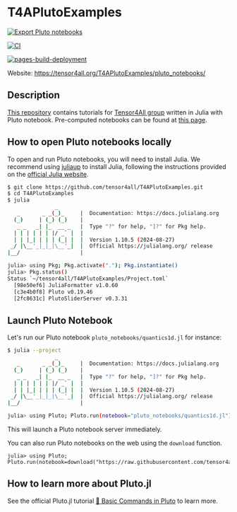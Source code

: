 # T4APlutoExamples

[![Export Pluto notebooks](https://github.com/tensor4all/T4APlutoExamples/actions/workflows/ExportPluto.yaml/badge.svg)](https://github.com/tensor4all/T4APlutoExamples/actions/workflows/ExportPluto.yaml)

[![CI](https://github.com/tensor4all/T4APlutoExamples/actions/workflows/CI.yaml/badge.svg)](https://github.com/tensor4all/T4APlutoExamples/actions/workflows/CI.yaml)

[![pages-build-deployment](https://github.com/tensor4all/T4APlutoExamples/actions/workflows/pages/pages-build-deployment/badge.svg)](https://github.com/tensor4all/T4APlutoExamples/actions/workflows/pages/pages-build-deployment)

Website: https://tensor4all.org/T4APlutoExamples/pluto_notebooks/


## Description

[This repository](https://github.com/Tensor4All/T4APlutoExamples) contains tutorials for [Tensor4All group](https://tensor4all.org/) written in Julia with Pluto notebook. Pre-computed notebooks can be found at [this page](https://tensor4all.org/T4APlutoExamples/pluto_notebooks/).

## How to open Pluto notebooks locally

To open and run Pluto notebooks, you will need to install Julia. We recommend using [juliaup](https://github.com/JuliaLang/juliaup) to install Julia, following the instructions provided on the [official Julia website](https://julialang.org/downloads/).

```sh
$ git clone https://github.com/tensor4all/T4APlutoExamples.git
$ cd T4APlutoExamples
$ julia
               _
   _       _ _(_)_     |  Documentation: https://docs.julialang.org
  (_)     | (_) (_)    |
   _ _   _| |_  __ _   |  Type "?" for help, "]?" for Pkg help.
  | | | | | | |/ _` |  |
  | | |_| | | | (_| |  |  Version 1.10.5 (2024-08-27)
 _/ |\__'_|_|_|\__'_|  |  Official https://julialang.org/ release
|__/                   |

julia> using Pkg; Pkg.activate("."); Pkg.instantiate()
julia> Pkg.status()
Status `~/tensor4all/T4APlutoExamples/Project.toml`
  [98e50ef6] JuliaFormatter v1.0.60
  [c3e4b0f8] Pluto v0.19.46
  [2fc8631c] PlutoSliderServer v0.3.31
```

## Launch Pluto Notebook

Let's run our Pluto notebook `pluto_notebooks/quantics1d.jl` for instance:

```sh
$ julia --project
               _
   _       _ _(_)_     |  Documentation: https://docs.julialang.org
  (_)     | (_) (_)    |
   _ _   _| |_  __ _   |  Type "?" for help, "]?" for Pkg help.
  | | | | | | |/ _` |  |
  | | |_| | | | (_| |  |  Version 1.10.5 (2024-08-27)
 _/ |\__'_|_|_|\__'_|  |  Official https://julialang.org/ release
|__/                   |

julia> using Pluto; Pluto.run(notebook="pluto_notebooks/quantics1d.jl")
```

This will launch a Pluto notebook server immediately.

You can also run Pluto notebooks on the web using the `download` function.

```julia-repl
julia> using Pluto; Pluto.run(notebook=download("https://raw.githubusercontent.com/tensor4all/T4APlutoExamples/refs/heads/main/pluto_notebooks/quantics1d.jl"))
```

## How to learn more about Pluto.jl

See the official Pluto.jl tutorial [🔎 Basic Commands in Pluto](https://github.com/fonsp/Pluto.jl/wiki/%F0%9F%94%8E-Basic-Commands-in-Pluto) to learn more.
